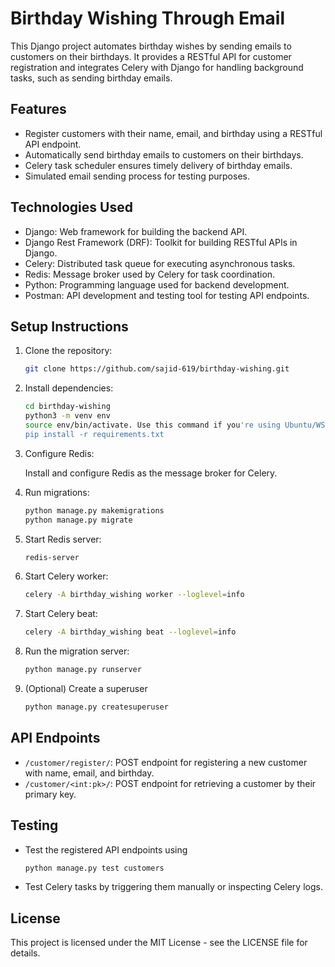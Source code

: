 # Birthday Wishing Through Email

This Django project automates birthday wishes by sending emails to customers on their birthdays. It provides a RESTful API for customer registration and integrates Celery with Django for handling background tasks, such as sending birthday emails.

## Features

- Register customers with their name, email, and birthday using a RESTful API endpoint.
- Automatically send birthday emails to customers on their birthdays.
- Celery task scheduler ensures timely delivery of birthday emails.
- Simulated email sending process for testing purposes.

## Technologies Used

- Django: Web framework for building the backend API.
- Django Rest Framework (DRF): Toolkit for building RESTful APIs in Django.
- Celery: Distributed task queue for executing asynchronous tasks.
- Redis: Message broker used by Celery for task coordination.
- Python: Programming language used for backend development.
- Postman: API development and testing tool for testing API endpoints.

## Setup Instructions

1. Clone the repository:

   ```bash
   git clone https://github.com/sajid-619/birthday-wishing.git

2. Install dependencies:

   ```bash
   cd birthday-wishing
   python3 -m venv env
   source env/bin/activate. Use this command if you're using Ubuntu/WSL2
   pip install -r requirements.txt

3. Configure Redis:
   
   Install and configure Redis as the message broker for Celery.

4. Run migrations:

   ```bash
   python manage.py makemigrations
   python manage.py migrate


5. Start Redis server:

   ```bash
   redis-server

6. Start Celery worker:

   ```bash
   celery -A birthday_wishing worker --loglevel=info

7. Start Celery beat:

   ```bash
   celery -A birthday_wishing beat --loglevel=info

8. Run the migration server:

   ```bash
   python manage.py runserver

9. (Optional) Create a superuser

   ```bash
   python manage.py createsuperuser


## API Endpoints

- `/customer/register/`: POST endpoint for registering a new customer with name, email, and birthday.
- `/customer/<int:pk>/`: POST endpoint for retrieving a customer by their primary key.

## Testing

- Test the registered API endpoints using
    ```bash
    python manage.py test customers
- Test Celery tasks by triggering them manually or inspecting Celery logs.

## License

This project is licensed under the MIT License - see the LICENSE file for details.

